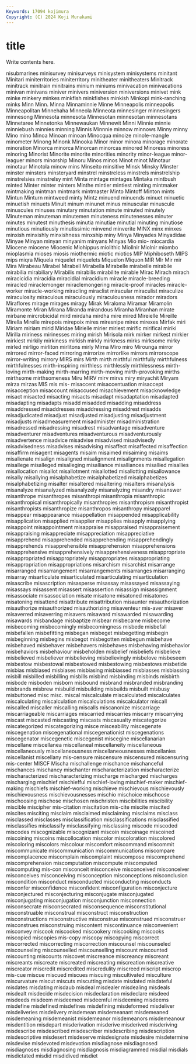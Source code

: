 ```yaml
---
Keywords: 17094 kojimura
Copyright: (C) 2024 Koji Murakami
---
```


# title

Write contents here.



nisubmarines minisurvey minisurveys minisystem minisystems minitant Minitari miniterritories
miniterritory minitheater minitheaters Minitrack minitrack minitrain minitrains minium miniums minivacation
minivacations minivan minivans miniver minivers miniversion miniversions minivet mink minke
minkery minkes minkfish minkfishes minkish Minkopi mink-ranching minks Minn Minn.
Minna Minnaminnie Minne Minneapolis minneapolis Minneapolitan Minnehaha Minneola Minneota minnesinger
minnesingers minnesong Minnesota minnesota Minnesotan minnesotan minnesotans Minnetaree Minnetonka Minnewaukan
Minnewit Minni Minnie minnie minniebush minnies minning Minnis Minnnie minnow
minnows Minny minny Mino mino Minoa Minoan minoan Minocqua minoize
minole-mangle minometer Minong Minonk Minooka Minor minor minora minorage minorate
minoration Minorca minorca Minorcan minorcas minored Minoress minoress minoring Minorist
Minorite minorite minorities minority minor-league minor-leaguer minors minorship Minoru Minos
minos Minot minot Minotaur minotaur Minotola minow mins Minseito minsitive
Minsk Minsky Minster minster minsters minsteryard minstrel minstreless minstrels minstrelship
minstrelsies minstrelsy mint Minta mintage mintages Mintaka mintbush minted Minter
minter minters Minthe mintier mintiest minting mintmaker mintmaking mintman mintmark
mintmaster Minto Mintoff Minton mints Mintun Minturn mintweed minty Mintz
minuend minuends minuet minuetic minuetish minuets Minuit minum minunet minus
minuscular minuscule minuscules minuses minutary minutation minute minuted minutely Minuteman
minuteman minutemen minuteness minutenesses minuter minutes minutest minuthesis minutia minutiae
minutial minuting minutiose minutious minutiously minutissimic minvend minverite MINX minx
minxes minxish minxishly minxishness minxship miny Minya Minyades Minyadidae Minyae
Minyan minyan minyanim minyans Minyas Mio mio- miocardia Miocene miocene
Miocenic Miohippus miolithic Miollnir Miolnir miombo mioplasmia mioses miosis miothermic
miotic miotics MIP Miphiboseth MIPS mips miqra Miquela miquelet miquelets
Miquelon Miquon MIR MIr Mir mir Mira Mirabeau Mirabel Mirabell
Mirabella Mirabelle mirabelle mirabile mirabilia mirabiliary Mirabilis mirabilis mirabilite mirable
Mirac Mirach mirach miracicidia miracidia miracidial miracidium miracle miracle-breeding miracled
miraclemonger miraclemongering miracle-proof miracles miracle-worker miracle-working miracling miraclist miracular miraculist
miraculize miraculosity miraculous miraculously miraculousness mirador miradors Miraflores mirage mirages
miragy Mirak Miraloma Miramar Miramolin Miramonte Miran Mirana Miranda mirandous
Miranha Miranhan mirate mirbane mircrobicidal mird mirdaha mirdha mire mired
Mireielle Mireille Mirella Mirelle mirepois mirepoix mires miresnipe mirex mirexes
Mirfak miri Miriam miriam mirid Miridae Mirielle mirier miriest mirific
mirifical miriki Mirilla miriness mirinesses miring mirish Mirisola mirk mirker
mirkest mirkier mirkiest mirkily mirkiness mirkish mirkly mirkness mirks mirksome
mirky mirled mirligo mirliton mirlitons mirly Mirna Miro miro Mirounga
mirror mirrored mirror-faced mirroring mirrorize mirrorlike mirrors mirrorscope mirror-writing mirrory
MIRS mirs Mirth mirth mirthful mirthfully mirthfulness mirthfulnesses mirth-inspiring mirthless
mirthlessly mirthlessness mirth-loving mirth-making mirth-marring mirth-moving mirth-provoking mirths mirthsome mirthsomeness
Miru MIRV mirv mirvs miry miryachit Miryam mirza mirzas MIS
mis mis- misaccent misaccentuation misaccept misacception misaccount misaccused misachievement misacknowledge
misact misacted misacting misacts misadapt misadaptation misadapted misadapting misadapts misadd
misadded misadding misaddress misaddressed misaddresses misaddressing misaddrest misadds misadjudicated misadjust
misadjusted misadjusting misadjustment misadjusts misadmeasurement misadminister misadministration misadressed misadressing misadrest
misadvantage misadventure misadventurer misadventures misadventurous misadventurously misadvertence misadvice misadvise misadvised
misadvisedly misadvisedness misadvises misadvising misaffect misaffected misaffection misaffirm misagent misagents
misaim misaimed misaiming misaims misalienate misalign misaligned misalignment misalignments misallegation
misallege misalleged misalleging misalliance misalliances misallied misallies misallocation misallot misallotment
misallotted misallotting misallowance misally misallying misalphabetize misalphabetized misalphabetizes misalphabetizing misalter
misaltered misaltering misalters misanalysis misanalyze misanalyzed misanalyzely misanalyzing misandry misanswer
misanthrope misanthropes misanthropi misanthropia misanthropic misanthropical misanthropically misanthropies misanthropism misanthropist
misanthropists misanthropize misanthropos misanthropy misapparel misappear misappearance misappellation misappended misapplicability
misapplication misapplied misapplier misapplies misapply misapplying misappoint misappointment misappraise misappraised
misappraisement misappraising misappreciate misappreciation misappreciative misapprehend misapprehended misapprehending misapprehendingly misapprehends
misapprehensible misapprehension misapprehensions misapprehensive misapprehensively misapprehensiveness misappropriate misappropriated misappropriately misappropriates
misappropriating misappropriation misappropriations misarchism misarchist misarrange misarranged misarrangement misarrangements misarranges
misarranging misarray misarticulate misarticulated misarticulating misarticulation misascribe misascription misasperse misassay
misassayed misassaying misassays misassent misassert misassertion misassign misassignment misassociate misassociation
misate misatone misatoned misatones misatoning misattend misattribute misattribution misaunter misauthorization
misauthorize misauthorized misauthorizing misaventeur mis-aver misaver misaverred misaverring misavers misaward
misawarded misawarding misawards misbandage misbaptize misbear misbecame misbecome misbecoming misbecomingly
misbecomingness misbede misbefall misbefallen misbefitting misbegan misbeget misbegetting misbegin misbeginning
misbegins misbegot misbegotten misbegun misbehave misbehaved misbehaver misbehavers misbehaves misbehaving
misbehavior misbehaviors misbehaviour misbeholden misbelief misbeliefs misbelieve misbelieved misbeliever misbelieving
misbelievingly misbelove misbeseem misbestow misbestowal misbestowed misbestowing misbestows misbetide misbias
misbiased misbiases misbiasing misbiassed misbiasses misbiassing misbill misbilled misbilling misbills
misbind misbinding misbinds misbirth misbode misboden misborn misbound misbrand misbranded
misbranding misbrands misbrew misbuild misbuilding misbuilds misbuilt misbusy misbuttoned misc
misc. miscal miscalculate miscalculated miscalculates miscalculating miscalculation miscalculations miscalculator miscall
miscalled miscaller miscalling miscalls miscanonize miscarriage miscarriageable miscarriages miscarried miscarries
miscarry miscarrying miscast miscasted miscasting miscasts miscasualty miscategorize miscategorized miscategorizing
misce misceability miscegenate miscegenation miscegenational miscegenationist miscegenations miscegenator miscegenetic miscegenist
miscegine miscellanarian miscellane miscellanea miscellaneal miscellaneity miscellaneous miscellaneously miscellaneousness miscellaneousnesses
miscellanies miscellanist miscellany mis-censure miscensure miscensured miscensuring mis-center MISCF Mischa
mischallenge mischance mischanceful mischances mischancy mischanter mischaracterization mischaracterize mischaracterized mischaracterizing
mischarge mischarged mischarges mischarging mischief mischiefful mischief-loving mischief-maker mischief-making mischiefs
mischief-working mischieve mischievous mischievously mischievousness mischievousnesses mischio mischoice mischoose mischoosing
mischose mischosen mischristen miscibilities miscibility miscible miscipher mis-citation miscitation mis-cite
miscite miscited miscites misciting misclaim misclaimed misclaiming misclaims misclass misclassed
misclasses misclassification misclassifications misclassified misclassifies misclassify misclassifying misclassing miscode miscoded
miscodes miscognizable miscognizant miscoin miscoinage miscoined miscoining miscoins miscollocation miscolor
miscoloration miscolored miscoloring miscolors miscolour miscomfort miscommand miscommit miscommunicate miscommunication
miscommunications miscompare miscomplacence miscomplain miscomplaint miscompose miscomprehend miscomprehension miscomputation miscompute
miscomputed miscomputing mis-con misconceit misconceive misconceived misconceiver misconceives misconceiving misconception
misconceptions misconclusion miscondition misconduct misconducted misconducting misconducts misconfer misconfidence misconfident
misconfiguration misconjecture misconjectured misconjecturing misconjugate misconjugated misconjugating misconjugation misconjunction misconnection
misconsecrate misconsecrated misconsequence misconstitutional misconstruable misconstrual misconstruct misconstruction misconstructions misconstructive
misconstrue misconstrued misconstruer misconstrues misconstruing miscontent miscontinuance misconvenient misconvey miscook
miscooked miscookery miscooking miscooks miscopied miscopies mis-copy miscopy miscopying miscorrect
miscorrected miscorrecting miscorrection miscounsel miscounseled miscounseling miscounselled miscounselling miscount miscounted
miscounting miscounts miscovet miscreance miscreancy miscreant miscreants miscreate miscreated miscreating
miscreation miscreative miscreator miscredit miscredited miscredulity miscreed miscript miscrop mis-cue
miscue miscued miscues miscuing miscultivated misculture miscurvature miscut miscuts miscutting
misdate misdated misdateful misdates misdating misdaub misdeal misdealer misdealing misdeals
misdealt misdecide misdecision misdeclaration misdeclare misdeed misdeeds misdeem misdeemed misdeemful
misdeeming misdeems misdefine misdefined misdefines misdefining misdeformed misdeliver misdeliveries misdelivery
misdemean misdemeanant misdemeaned misdemeaning misdemeanist misdemeanor misdemeanors misdemeanour misdentition misdepart
misderivation misderive misderived misderiving misdescribe misdescribed misdescriber misdescribing misdescription misdescriptive
misdesert misdeserve misdesignate misdesire misdetermine misdevise misdevoted misdevotion misdiagnose misdiagnosed
misdiagnoses misdiagnosing misdiagnosis misdiagrammed misdial misdials misdictated misdid misdidived misdiet
